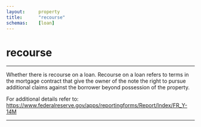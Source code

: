 ```yaml
---
layout:     property
title:      "recourse"
schemas:    [loan]
---
```


# recourse

---

Whether there is recourse on a loan. Recourse on a loan refers to terms in the mortgage contract that give the owner of the note the right to pursue additional claims against the borrower beyond possession of the property.

For additional details refer to: https://www.federalreserve.gov/apps/reportingforms/Report/Index/FR_Y-14M

--- 